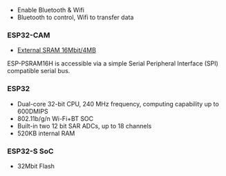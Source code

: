 * Enable Bluetooth & Wifi
* Bluetooth to control, Wifi to transfer data


### ESP32-CAM

* [External SRAM 16Mbit/4MB](https://www.espressif.com/sites/default/files/documentation/esp-psram16h_datasheet_en.pdf)

ESP-PSRAM16H is accessible via a simple Serial Peripheral Interface (SPI) compatible serial bus.

### ESP32

* Dual-core 32-bit CPU, 240 MHz frequency, computing capability up to 600DMIPS
* 802.11b/g/n Wi-Fi+BT SOC
* Built-in two 12 bit SAR ADCs, up to 18 channels
* 520KB internal RAM

### ESP32-S SoC

* 32Mbit Flash
